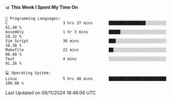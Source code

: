 <!--START_SECTION:waka-->
📊 **This Week I Spent My Time On** 

```text
💬 Programming Languages: 
C                        3 hrs 37 mins       ████████████████░░░░░░░░░   62.40 % 
Assembly                 1 hr 3 mins         █████░░░░░░░░░░░░░░░░░░░░   18.32 % 
Vim Script               36 mins             ███░░░░░░░░░░░░░░░░░░░░░░   10.38 % 
Makefile                 22 mins             ██░░░░░░░░░░░░░░░░░░░░░░░   06.40 % 
Text                     4 mins              ░░░░░░░░░░░░░░░░░░░░░░░░░   01.26 % 

💻 Operating System: 
Linux                    5 hrs 48 mins       █████████████████████████   100.00 % 
```


 Last Updated on 06/11/2024 18:48:06 UTC
<!--END_SECTION:waka-->
